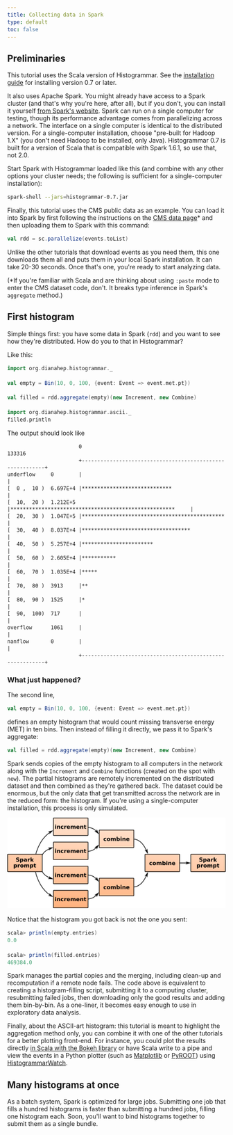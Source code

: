 ```yaml
---
title: Collecting data in Spark
type: default
toc: false
---
```


## Preliminaries

This tutorial uses the Scala version of Histogrammar. See the [installation guide](../../install) for installing version 0.7 or later.

It also uses Apache Spark. You might already have access to a Spark cluster (and that's why you're here, after all), but if you don't, you can install it yourself [from Spark's website](http://spark.apache.org/downloads.html). Spark can run on a single computer for testing, though its performance advantage comes from parallelizing across a network. The interface on a single computer is identical to the distributed version. For a single-computer installation, choose "pre-built for Hadoop 1.X" (you don't need Hadoop to be installed, only Java). Histogrammar 0.7 is built for a version of Scala that is compatible with Spark 1.6.1, so use that, not 2.0.

Start Spark with Histogrammar loaded like this (and combine with any other options your cluster needs; the following is sufficient for a single-computer installation):

```bash
spark-shell --jars=histogrammar-0.7.jar
```

Finally, this tutorial uses the CMS public data as an example. You can load it into Spark by first following the instructions on the [CMS data page](../scala-cmsdata)* and then uploading them to Spark with this command:

```scala
val rdd = sc.parallelize(events.toList)
```

Unlike the other tutorials that download events as you need them, this one downloads them all and puts them in your local Spark installation. It can take 20-30 seconds. Once that's one, you're ready to start analyzing data.

(*If you're familiar with Scala and are thinking about using `:paste` mode to enter the CMS dataset code, don't. It breaks type inference in Spark's `aggregate` method.)

## First histogram

Simple things first: you have some data in Spark (`rdd`) and you want to see how they're distributed. How do you to that in Histogrammar?

Like this:

```scala
import org.dianahep.histogrammar._

val empty = Bin(10, 0, 100, {event: Event => event.met.pt})

val filled = rdd.aggregate(empty)(new Increment, new Combine)

import org.dianahep.histogrammar.ascii._
filled.println
```

The output should look like

```
                       0                                                     133316
                       +----------------------------------------------------------+
underflow     0        |                                                          |
[  0 ,  10 )  6.697E+4 |*****************************                             |
[  10,  20 )  1.212E+5 |*****************************************************     |
[  20,  30 )  1.047E+5 |**********************************************            |
[  30,  40 )  8.037E+4 |***********************************                       |
[  40,  50 )  5.257E+4 |***********************                                   |
[  50,  60 )  2.605E+4 |***********                                               |
[  60,  70 )  1.035E+4 |*****                                                     |
[  70,  80 )  3913     |**                                                        |
[  80,  90 )  1525     |*                                                         |
[  90,  100)  717      |                                                          |
overflow      1061     |                                                          |
nanflow       0        |                                                          |
                       +----------------------------------------------------------+
```

### What just happened?

The second line,

```scala
val empty = Bin(10, 0, 100, {event: Event => event.met.pt})
```

defines an empty histogram that would count missing transverse energy (MET) in ten bins. Then instead of filling it directly, we pass it to Spark's aggregate:

```scala
val filled = rdd.aggregate(empty)(new Increment, new Combine)
```

Spark sends copies of the empty histogram to all computers in the network along with the `Increment` and `Combine` functions (created on the spot with `new`). The partial histograms are remotely incremented on the distributed dataset and then combined as they're gathered back. The dataset could be enormous, but the only data that get transmitted across the network are in the reduced form: the histogram. If you're using a single-computer installation, this process is only simulated.

![Scatter-gather with increment and combine](aggregate.png)

Notice that the histogram you got back is not the one you sent:

```scala
scala> println(empty.entries)
0.0

scala> println(filled.entries)
469384.0
```

Spark manages the partial copies and the merging, including clean-up and recomputation if a remote node fails. The code above is equivalent to creating a histogram-filling script, submitting it to a computing cluster, resubmitting failed jobs, then downloading only the good results and adding them bin-by-bin. As a one-liner, it becomes easy enough to use in exploratory data analysis.

Finally, about the ASCII-art histogram: this tutorial is meant to highlight the aggregation method only, you can combine it with one of the other tutorials for a better plotting front-end. For instance, you could plot the results directly [in Scala with the Bokeh library](../scala-spark-bokeh) or have Scala write to a pipe and view the events in a Python plotter (such as [Matplotlib](../python-basic) or [PyROOT](../python-pyroot)) using [HistogrammarWatch](../python-hgwatch).

## Many histograms at once

As a batch system, Spark is optimized for large jobs. Submitting one job that fills a hundred histograms is faster than submitting a hundred jobs, filling one histogram each. Soon, you'll want to bind histograms together to submit them as a single bundle.





